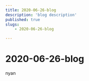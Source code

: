 ```yaml
---
title: 2020-06-26-blog
description: 'blog description'
published: true
slugs:
    - 2020-06-26-blog

---
```

# 2020-06-26-blog

nyan